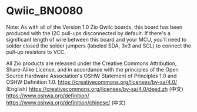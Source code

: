 # Qwiic_BNO080

Note: As with all of the Version 1.0 Zio Qwiic boards, this board has been produced with the I2C pull-ups disconnected by default. If there's a significant length of wire between this board and your MCU, you'll need to solder closed the solder jumpers (labeled SDA, 3v3 and SCL) to connect the pull-up resistors to VCC.

All Zio products are released under the Creative Commons Attribution, Share-Alike License, and in accordance with the principles of the Open Source Hardware Association's OSHW Statement of Principles 1.0 and OSHW Definition 1.0. https://creativecommons.org/licenses/by-sa/4.0/ (English)
https://creativecommons.org/licenses/by-sa/4.0/deed.zh (中文)
https://www.oshwa.org/definition/
https://www.oshwa.org/definition/chinese/ (中文)
